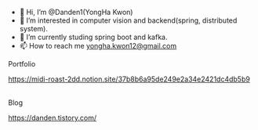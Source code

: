 - 👋 Hi, I’m @Danden1(YongHa Kwon)
- 👀 I’m interested in computer vision and backend(spring, distributed system).
- 🌱 I’m currently studing spring boot and kafka.
- 📫 How to reach me yongha.kwon12@gmail.com

<!---
Danden1/Danden1 is a ✨ special ✨ repository because its `README.md` (this file) appears on your GitHub profile.
You can click the Preview link to take a look at your changes.
--->




Portfolio

https://midi-roast-2dd.notion.site/37b8b6a95de249e2a34e2421dc4db5b9

<br>
Blog

https://danden.tistory.com/



